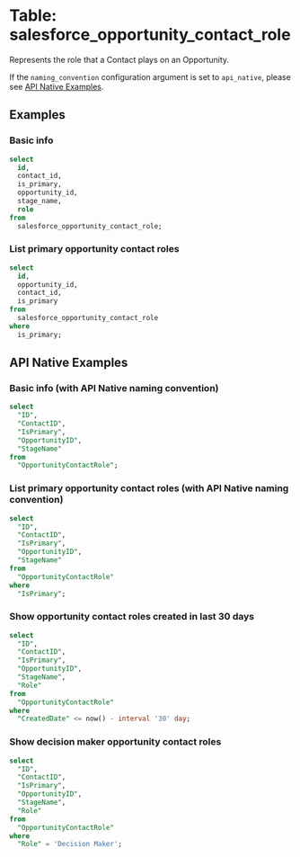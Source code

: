 # Table: salesforce_opportunity_contact_role

Represents the role that a Contact plays on an Opportunity.

If the `naming_convention` configuration argument is set to `api_native`, please see [API Native Examples](https://hub.steampipe.io/plugins/turbot/salesforce/tables/salesforce_opportunity_contact_role#api_native_examples).

## Examples

### Basic info

```sql
select
  id,
  contact_id,
  is_primary,
  opportunity_id,
  stage_name,
  role
from
  salesforce_opportunity_contact_role;
```

### List primary opportunity contact roles

```sql
select
  id,
  opportunity_id,
  contact_id,
  is_primary
from
  salesforce_opportunity_contact_role
where
  is_primary;
```

## API Native Examples

### Basic info (with API Native naming convention)

```sql
select
  "ID",
  "ContactID",
  "IsPrimary",
  "OpportunityID",
  "StageName"
from
  "OpportunityContactRole";
```

### List primary opportunity contact roles (with API Native naming convention)

```sql
select
  "ID",
  "ContactID",
  "IsPrimary",
  "OpportunityID",
  "StageName"
from
  "OpportunityContactRole"
where
  "IsPrimary";
```

### Show opportunity contact roles created in last 30 days

```sql
select
  "ID",
  "ContactID",
  "IsPrimary",
  "OpportunityID",
  "StageName",
  "Role"
from
  "OpportunityContactRole"
where
  "CreatedDate" <= now() - interval '30' day;
```

### Show decision maker opportunity contact roles

```sql
select
  "ID",
  "ContactID",
  "IsPrimary",
  "OpportunityID",
  "StageName",
  "Role"
from
  "OpportunityContactRole"
where
  "Role" = 'Decision Maker';
```
